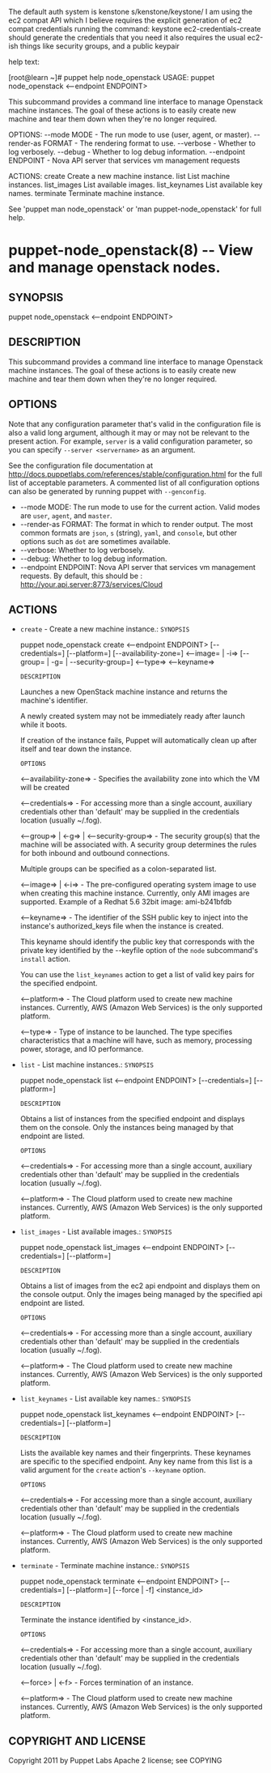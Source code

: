  The default auth system is kenstone
s/kenstone/keystone/
I am using the ec2 compat API which I believe requires the explicit generation of ec2 compat credentials
running the command:
keystone ec2-credentials-create
should generate the credentials that you need
it also requires the usual ec2-ish things
like security groups, and a public keypair


help text:

[root@learn ~]# puppet help node_openstack
USAGE: puppet node_openstack <action> <--endpoint ENDPOINT>

This subcommand provides a command line interface to manage Openstack
machine instances. The goal of these actions is to easily create new
machine and tear them down when they're no longer
required.

OPTIONS:
 --mode MODE                    - The run mode to use (user, agent, or master).
 --render-as FORMAT             - The rendering format to use.
 --verbose                      - Whether to log verbosely.
 --debug                        - Whether to log debug information.
 --endpoint ENDPOINT            - Nova API server that services vm management
                                  requests

ACTIONS:
 create           Create a new machine instance.
 list             List machine instances.
 list_images      List available images.
 list_keynames    List available key names.
 terminate        Terminate machine instance.

See 'puppet man node_openstack' or 'man puppet-node_openstack' for full help.
                                                                     
                                                                     
                                                                     
                                             
puppet-node_openstack(8) -- View and manage openstack nodes.
============================================================

SYNOPSIS
--------
puppet node_openstack <action> <--endpoint ENDPOINT> 

DESCRIPTION
-----------
This subcommand provides a command line interface to manage Openstack
machine instances. The goal of these actions is to easily create new
machine and tear them down when they're no longer
required.

OPTIONS
-------
Note that any configuration parameter that's valid in the configuration
file is also a valid long argument, although it may or may not be
relevant to the present action. For example, `server` is a valid
configuration parameter, so you can specify `--server <servername>` as
an argument.

See the configuration file documentation at
<http://docs.puppetlabs.com/references/stable/configuration.html> for the
full list of acceptable parameters. A commented list of all
configuration options can also be generated by running puppet with
`--genconfig`.

* --mode MODE:
  The run mode to use for the current action. Valid modes are `user`, `agent`,
  and `master`.
* --render-as FORMAT:
  The format in which to render output. The most common formats are `json`,
  `s` (string), `yaml`, and `console`, but other options such as `dot` are
  sometimes available.
* --verbose:
  Whether to log verbosely.
* --debug:
  Whether to log debug information.
* --endpoint ENDPOINT:
  Nova API server that services vm management requests.
  By default, this should be : http://your.api.server:8773/services/Cloud


ACTIONS
-------
* `create` - Create a new machine instance.:
  `SYNOPSIS`

  puppet node_openstack create <--endpoint ENDPOINT>
[--credentials=]
[--platform=]
[--availability-zone=]
<--image= | -i=>
[--group= | -g= | --security-group=]
<--type=>
<--keyname=>


  `DESCRIPTION`

  Launches a new OpenStack machine instance and returns the
  machine's identifier.
  
  A newly created system may not be immediately ready after launch while
  it boots.
  
  If creation of the instance fails, Puppet will automatically clean up
  after itself and tear down the instance.


  `OPTIONS`

  <--availability-zone=> -
  Specifies the availability zone into which the VM will be created

  <--credentials=> -
  For accessing more than a single account, auxiliary credentials other
  than 'default' may be supplied in the credentials location (usually
  ~/.fog).

  <--group=> | <-g=> | <--security-group=> -
  The security group(s) that the machine will be associated with. A
  security group determines the rules for both inbound and outbound
  connections.
  
  Multiple groups can be specified as a colon-separated list.

  <--image=> | <-i=> -
  The pre-configured operating system image to use when creating this
  machine instance. Currently, only AMI images are supported. Example
  of a Redhat 5.6 32bit image: ami-b241bfdb

  <--keyname=> -
  The identifier of the SSH public key to inject into the instance's
  authorized_keys file when the instance is created.
  
  This keyname should identify the public key that corresponds with the
  private key identified by the --keyfile option of the `node` subcommand's
  `install` action.
  
  You can use the `list_keynames` action to get a list of valid key pairs for the
  specified endpoint.

  <--platform=> -
  The Cloud platform used to create new machine instances.
  Currently, AWS (Amazon Web Services) is the only supported platform.

  <--type=> -
  Type of instance to be launched. The type specifies characteristics that
  a machine will have, such as memory, processing power, storage,
  and IO performance.


* `list` - List machine instances.:
  `SYNOPSIS`

  puppet node_openstack list <--endpoint ENDPOINT>
[--credentials=]
[--platform=]


  `DESCRIPTION`

  Obtains a list of instances from the specified endpoint and
  displays them on the console. Only the instances being managed
  by that endpoint are listed.


  `OPTIONS`

  <--credentials=> -
  For accessing more than a single account, auxiliary credentials other
  than 'default' may be supplied in the credentials location (usually
  ~/.fog).

  <--platform=> -
  The Cloud platform used to create new machine instances.
  Currently, AWS (Amazon Web Services) is the only supported platform.


* `list_images` - List available images.:
  `SYNOPSIS`

  puppet node_openstack list_images <--endpoint ENDPOINT>
[--credentials=]
[--platform=]


  `DESCRIPTION`

  Obtains a list of images from the ec2 api endpoint
  and displays them on the console output. Only the images being managed
  by the specified api endpoint are listed.


  `OPTIONS`

  <--credentials=> -
  For accessing more than a single account, auxiliary credentials other
  than 'default' may be supplied in the credentials location (usually
  ~/.fog).

  <--platform=> -
  The Cloud platform used to create new machine instances.
  Currently, AWS (Amazon Web Services) is the only supported platform.


* `list_keynames` - List available key names.:
  `SYNOPSIS`

  puppet node_openstack list_keynames <--endpoint ENDPOINT>
[--credentials=]
[--platform=]


  `DESCRIPTION`

  Lists the available key names and their fingerprints.
  These keynames are specific to the specified endpoint.
  Any key name from this list is a valid argument for the `create` action's
  `--keyname` option.


  `OPTIONS`

  <--credentials=> -
  For accessing more than a single account, auxiliary credentials other
  than 'default' may be supplied in the credentials location (usually
  ~/.fog).

  <--platform=> -
  The Cloud platform used to create new machine instances.
  Currently, AWS (Amazon Web Services) is the only supported platform.


* `terminate` - Terminate machine instance.:
  `SYNOPSIS`

  puppet node_openstack terminate <--endpoint ENDPOINT>
[--credentials=]
[--platform=]
[--force | -f]
<instance_id>

  `DESCRIPTION`

  Terminate the instance identified by <instance_id>.


  `OPTIONS`

  <--credentials=> -
  For accessing more than a single account, auxiliary credentials other
  than 'default' may be supplied in the credentials location (usually
  ~/.fog).

  <--force> | <-f> -
  Forces termination of an instance.

  <--platform=> -
  The Cloud platform used to create new machine instances.
  Currently, AWS (Amazon Web Services) is the only supported platform.



COPYRIGHT AND LICENSE
---------------------
Copyright 2011 by Puppet Labs
Apache 2 license; see COPYING
